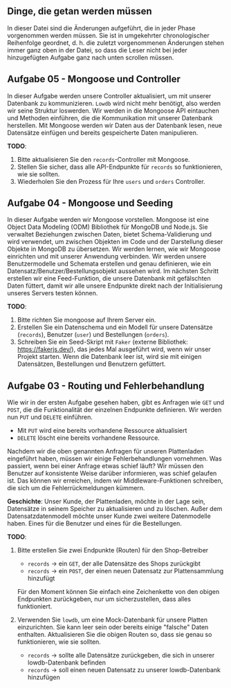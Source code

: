 ## Dinge, die getan werden müssen

In dieser Datei sind die Änderungen aufgeführt, die in jeder Phase vorgenommen werden müssen. Sie ist in umgekehrter chronologischer Reihenfolge geordnet, d. h. die zuletzt vorgenommenen Änderungen stehen immer ganz oben in der Datei, so dass die Leser nicht bei jeder hinzugefügten Aufgabe ganz nach unten scrollen müssen.

## Aufgabe 05 - Mongoose und Controller

In dieser Aufgabe werden unsere Controller aktualisiert, um mit unserer Datenbank zu kommunizieren. `Lowdb` wird nicht mehr benötigt, also werden wir seine Struktur loswerden. Wir werden in die Mongoose API eintauchen und Methoden einführen, die die Kommunikation mit unserer Datenbank herstellen. Mit Mongoose werden wir Daten aus der Datenbank lesen, neue Datensätze einfügen und bereits gespeicherte Daten manipulieren.

**TODO**:

1. Bitte aktualisieren Sie den `records`-Controller mit Mongoose.
2. Stellen Sie sicher, dass alle API-Endpunkte für `records` so funktionieren, wie sie sollten.
3. Wiederholen Sie den Prozess für Ihre `users` und `orders` Controller.

## Aufgabe 04 - Mongoose und Seeding

In dieser Aufgabe werden wir Mongoose vorstellen. Mongoose ist eine Object Data Modeling (ODM) Bibliothek für MongoDB und Node.js. Sie verwaltet Beziehungen zwischen Daten, bietet Schema-Validierung und wird verwendet, um zwischen Objekten im Code und der Darstellung dieser Objekte in MongoDB zu übersetzen.
Wir werden lernen, wie wir Mongoose einrichten und mit unserer Anwendung verbinden. Wir werden unsere Benutzermodelle und Schemata erstellen und genau definieren, wie ein Datensatz/Benutzer/Bestellungsobjekt aussehen wird.
Im nächsten Schritt erstellen wir eine Feed-Funktion, die unsere Datenbank mit gefälschten Daten füttert, damit wir alle unsere Endpunkte direkt nach der Initialisierung unseres Servers testen können.

**TODO**:

1. Bitte richten Sie mongoose auf Ihrem Server ein.
2. Erstellen Sie ein Datenschema und ein Modell für unsere Datensätze (`records`), Benutzer (`user`) und Bestellungen (`orders`).
3. Schreiben Sie ein Seed-Skript mit `Faker` (externe Bibliothek: https://fakerjs.dev/), das jedes Mal ausgeführt wird, wenn wir unser Projekt starten. Wenn die Datenbank leer ist, wird sie mit einigen Datensätzen, Bestellungen und Benutzern gefüttert.

## Aufgabe 03 - Routing und Fehlerbehandlung

Wie wir in der ersten Aufgabe gesehen haben, gibt es Anfragen wie `GET` und `POST`, die die Funktionalität der einzelnen Endpunkte definieren. Wir werden nun `PUT` und `DELETE` einführen.

-   Mit `PUT` wird eine bereits vorhandene Ressource aktualisiert
-   `DELETE` löscht eine bereits vorhandene Ressource.

Nachdem wir die oben genannten Anfragen für unseren Plattenladen eingeführt haben, müssen wir einige Fehlerbehandlungen vornehmen. Was passiert, wenn bei einer Anfrage etwas schief läuft? Wir müssen den Benutzer auf konsistente Weise darüber informieren, was schief gelaufen ist. Das können wir erreichen, indem wir Middleware-Funktionen schreiben, die sich um die Fehlerrückmeldungen kümmern.

**Geschichte**: Unser Kunde, der Plattenladen, möchte in der Lage sein, Datensätze in seinem Speicher zu aktualisieren und zu löschen. Außer dem Datensatzdatenmodell möchte unser Kunde zwei weitere Datenmodelle haben. Eines für die Benutzer und eines für die Bestellungen.

**TODO**:

1. Bitte erstellen Sie zwei Endpunkte (Routen) für den Shop-Betreiber

    - `records` -> ein `GET`, der alle Datensätze des Shops zurückgibt
    - `records` -> ein `POST`, der einen neuen Datensatz zur Plattensammlung hinzufügt

    Für den Moment können Sie einfach eine Zeichenkette von den obigen Endpunkten zurückgeben, nur um sicherzustellen, dass alles funktioniert.

2. Verwenden Sie `lowdb`, um eine Mock-Datenbank für unsere Platten einzurichten. Sie kann leer sein oder bereits einige "falsche" Daten enthalten. Aktualisieren Sie die obigen Routen so, dass sie genau so funktionieren, wie sie sollten.

    - `records` -> sollte alle Datensätze zurückgeben, die sich in unserer lowdb-Datenbank befinden
    - `records` -> soll einen neuen Datensatz zu unserer lowdb-Datenbank hinzufügen
